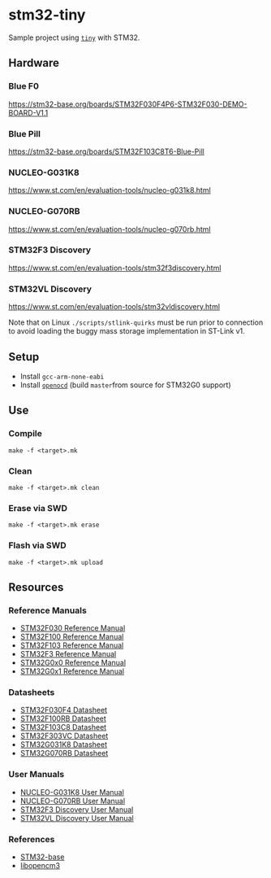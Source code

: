 # stm32-tiny
Sample project using [`tiny`](https://github.com/ryanplusplus/tiny) with STM32.

## Hardware
### Blue F0
https://stm32-base.org/boards/STM32F030F4P6-STM32F030-DEMO-BOARD-V1.1

### Blue Pill
https://stm32-base.org/boards/STM32F103C8T6-Blue-Pill

### NUCLEO-G031K8
https://www.st.com/en/evaluation-tools/nucleo-g031k8.html

### NUCLEO-G070RB
https://www.st.com/en/evaluation-tools/nucleo-g070rb.html

### STM32F3 Discovery
https://www.st.com/en/evaluation-tools/stm32f3discovery.html

### STM32VL Discovery
https://www.st.com/en/evaluation-tools/stm32vldiscovery.html

Note that on Linux `./scripts/stlink-quirks` must be run prior to connection to avoid loading the buggy mass storage implementation in ST-Link v1.

## Setup
- Install `gcc-arm-none-eabi`
- Install [`openocd`](https://sourceforge.net/p/openocd/code/ci/master/tree/) (build `master`from source for STM32G0 support)

## Use
### Compile
```shell
make -f <target>.mk
```

### Clean
```shell
make -f <target>.mk clean
```

### Erase via SWD
```shell
make -f <target>.mk erase
```

### Flash via SWD
```shell
make -f <target>.mk upload
```

## Resources
### Reference Manuals
- [STM32F030 Reference Manual](https://www.st.com/resource/en/reference_manual/dm00091010.pdf)
- [STM32F100 Reference Manual](https://www.st.com/resource/en/reference_manual/cd00246267.pdf)
- [STM32F103 Reference Manual](https://www.st.com/resource/en/reference_manual/cd00171190.pdf)
- [STM32F3 Reference Manual](https://www.st.com/resource/en/reference_manual/dm00043574.pdf)
- [STM32G0x0 Reference Manual](https://www.st.com/resource/en/reference_manual/dm00463896.pdf)
- [STM32G0x1 Reference Manual](https://www.st.com/resource/en/reference_manual/dm00371828.pdf)

### Datasheets
- [STM32F030F4 Datasheet](https://www.st.com/resource/en/datasheet/stm32f030f4.pdf)
- [STM32F100RB Datasheet](https://www.st.com/resource/en/datasheet/stm32f100rb.pdf)
- [STM32F103C8 Datasheet](https://www.st.com/resource/en/datasheet/stm32f103c8.pdf)
- [STM32F303VC Datasheet](https://www.st.com/resource/en/datasheet/stm32f303vc.pdf)
- [STM32G031K8 Datasheet](https://www.st.com/resource/en/datasheet/stm32g031k8.pdf)
- [STM32G070RB Datasheet](https://www.st.com/resource/en/datasheet/stm32g070rb.pdf)

### User Manuals
- [NUCLEO-G031K8 User Manual](https://www.st.com/resource/en/user_manual/dm00622380.pdf)
- [NUCLEO-G070RB User Manual](https://www.st.com/resource/en/user_manual/dm00452640.pdf)
- [STM32F3 Discovery User Manual](https://www.st.com/resource/en/user_manual/dm00063382.pdf)
- [STM32VL Discovery User Manual](https://www.st.com/resource/en/user_manual/cd00267113.pdf)

### References
- [STM32-base](https://stm32-base.org/)
- [libopencm3](https://github.com/libopencm3/libopencm3)
